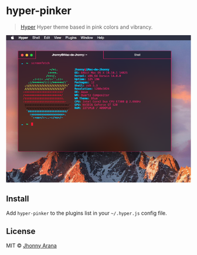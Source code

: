 # hyper-pinker

> [Hyper](https://hyper.is) Hyper theme based in pink colors and vibrancy.

![](screenshot.png)


## Install

Add `hyper-pinker` to the plugins list in your `~/.hyper.js` config file.

## License

MIT © [Jhonny Arana](https://github.com/aranajhonny)
